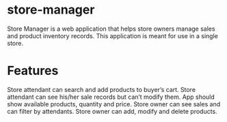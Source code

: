# store-manager
Store Manager is a web application that helps store owners manage sales and product inventory records. This application is meant for use in a single store.
# Features
Store attendant can search and add products to buyer’s cart.
Store attendant can see his/her sale records but can’t modify them.
App should show available products, quantity and price.
Store owner can see sales and can filter by attendants.
Store owner can add, modify and delete products.
